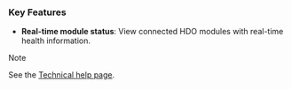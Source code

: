 ### Key Features

- **Real-time module status**: View connected HDO modules with real-time health information.

> [!NOTE]
> See the [Technical help page](xref:Connector_help_Teleste_HDC100_TSEMP_Technical).
